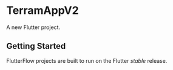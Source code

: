 # TerramAppV2

A new Flutter project.

## Getting Started

FlutterFlow projects are built to run on the Flutter _stable_ release.
